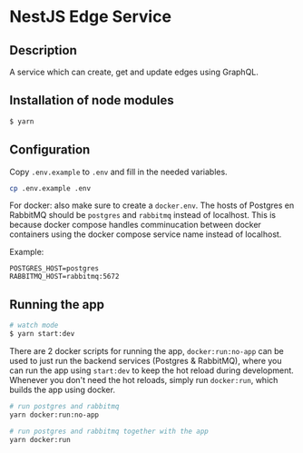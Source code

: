 # NestJS Edge Service

## Description

A service which can create, get and update edges using GraphQL.

## Installation of node modules

```bash
$ yarn
```

## Configuration
Copy `.env.example` to `.env` and fill in the needed variables.
```bash
cp .env.example .env
```

For docker: also make sure to create a `docker.env`. The hosts of Postgres en RabbitMQ should be `postgres` and `rabbitmq` instead of localhost. This is because docker compose handles comminucation between docker containers using the docker compose service name instead of localhost.

Example:
```properties
POSTGRES_HOST=postgres
RABBITMQ_HOST=rabbitmq:5672
```

## Running the app

```bash
# watch mode
$ yarn start:dev
```

There are 2 docker scripts for running the app, `docker:run:no-app` can be used to just run the backend services (Postgres & RabbitMQ), where you can run the app using `start:dev` to keep the hot reload during development. Whenever you don't need the hot reloads, simply run `docker:run`, which builds the app using docker.
```bash
# run postgres and rabbitmq
yarn docker:run:no-app

# run postgres and rabbitmq together with the app
yarn docker:run
```
